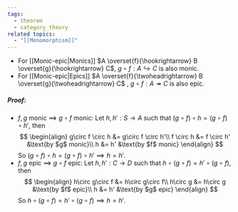 ```yaml
---
tags:
  - theorem
  - category_theory
related topics:
  - "[[Monomorphism]]"
---
```

- For [[Monic-epic|Monics]] $A \overset{f}{\hookrightarrow} B \overset{g}{\hookrightarrow} C$, $g\circ f: A\hookrightarrow C$ is also monic.
- For [[Monic-epic|Epics]] $A \overset{f}{\twoheadrightarrow} B \overset{g}{\twoheadrightarrow} C$ , $g\circ f: A\twoheadrightarrow C$ is also epic.
##### Proof:
- $f,g$ monic $\implies$ $g\circ f$ monic:
	Let $h, h': S \to A$ such that $(g\circ f) \circ h = (g\circ f) \circ h'$, then$$
	\begin{align}
		g\circ f \circ h &= g\circ f \circ h'\\
		f \circ h &= f \circ h'
			&\text{by $g$ monic}\\
		h &= h'
			&\text{by $f$ monic}
	\end{align}
$$So $(g\circ f) \circ h = (g\circ f) \circ h' \implies h = h'$.
- $f,g$ epic $\implies$ $g\circ f$ epic:
	Let $h, h': C \to D$ such that $h \circ (g\circ f) = h'\circ (g\circ f)$, then$$
	\begin{align}
		h\circ g\circ f &= h\circ g\circ f\\
		h\circ g &= h\circ g
			&\text{by $f$ epic}\\
		h &= h'
			&\text{by $g$ epic}
	\end{align}
$$So $h\circ (g\circ f) = h'\circ (g\circ f) \implies h = h'$.